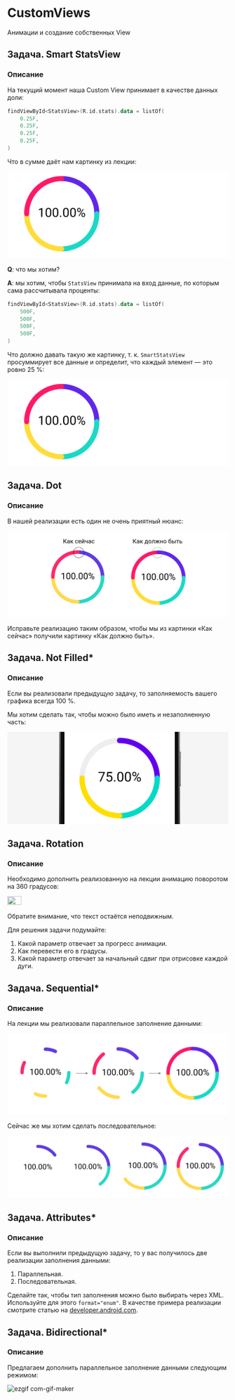 # CustomViews
Анимации и создание собственных View

## Задача. Smart StatsView

### Описание

На текущий момент наша Custom View принимает в качестве данных доли:

```kotlin
findViewById<StatsView>(R.id.stats).data = listOf(
    0.25F,
    0.25F,
    0.25F,
    0.25F,
)
```

Что в сумме даёт нам картинку из лекции:

![](https://github.com/netology-code/andad-homeworks/blob/master/05_views/pic/diagram.png?raw=true)

**Q**: что мы хотим?

**A**: мы хотим, чтобы `StatsView` принимала на вход данные, по которым сама рассчитывала проценты:

```kotlin
findViewById<StatsView>(R.id.stats).data = listOf(
    500F,
    500F,
    500F,
    500F,
)
```

Что должно давать такую же картинку, т. к. `SmartStatsView` просуммирует все данные и определит, что каждый элемент — это ровно 25 %: 

![](https://github.com/netology-code/andad-homeworks/blob/master/05_views/pic/diagram.png?raw=true)


## Задача. Dot

### Описание

В нашей реализации есть один не очень приятный нюанс:

![](https://github.com/netology-code/andad-homeworks/blob/master/05_views/pic/dot.png?raw=true)

Исправьте реализацию таким образом, чтобы мы из картинки «Как сейчас» получили картинку «Как должно быть».


## Задача. Not Filled*

### Описание

Если вы реализовали предыдущую задачу, то заполняемость вашего графика всегда 100 %.

Мы хотим сделать так, чтобы можно было иметь и незаполненную часть:

![](https://github.com/netology-code/andad-homeworks/blob/master/05_views/pic/notfilled.png?raw=true)

## Задача. Rotation

### Описание

Необходимо дополнить реализованную на лекции анимацию поворотом на 360 градусов:

<img src="https://user-images.githubusercontent.com/13727567/142734792-c71faf9b-6014-407d-8257-2193cfa70fa2.gif" width="25%" height="25%"/>

Обратите внимание, что текст остаётся неподвижным.

Для решения задачи подумайте:
1. Какой параметр отвечает за прогресс анимации.
2. Как перевести его в градусы.
3. Какой параметр отвечает за начальный сдвиг при отрисовке каждой дуги.

## Задача. Sequential*

### Описание

На лекции мы реализовали параллельное заполнение данными:

![](https://github.com/netology-code/andad-homeworks/blob/master/06_animations/pic/parallel.png?raw=true)

Сейчас же мы хотим сделать последовательное:

![](https://github.com/netology-code/andad-homeworks/blob/master/06_animations/pic/sequential.png?raw=true)


## Задача. Attributes*

### Описание

Если вы выполнили предыдущую задачу, то у вас получилось две реализации заполнения данными:
1. Параллельная.
2. Последовательная.

Сделайте так, чтобы тип заполнения можно было выбирать через XML. Используйте для этого `format="enum"`. В качестве примера реализации смотрите статью на [developer.android.com](https://developer.android.com/training/custom-views/create-view).


## Задача. Bidirectional*

### Описание

Предлагаем дополнить параллельное заполнение данными следующим режимом:

![ezgif com-gif-maker](https://user-images.githubusercontent.com/13727567/132138140-06b4bd35-2df8-49e1-9a77-2630ed94adf2.gif)
